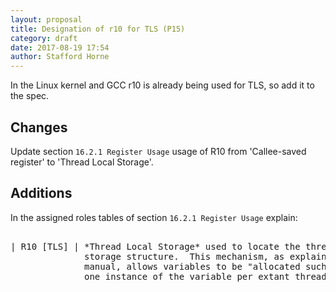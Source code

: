 ```yaml
---
layout: proposal
title: Designation of r10 for TLS (P15)
category: draft
date: 2017-08-19 17:54
author: Stafford Horne
---
```


In the Linux kernel and GCC r10 is already being used for TLS, so add it to
the spec.

## Changes

Update section `16.2.1 Register Usage` usage of R10 from 'Callee-saved
register' to 'Thread Local Storage'.

## Additions

In the assigned roles tables of section `16.2.1 Register Usage` explain:

<pre>

| R10 [TLS] | *Thread Local Storage* used to locate the thread local
              storage structure.  This mechanism, as explained in the GCC
              manual, allows variables to be "allocated such that there is
              one instance of the variable per extant thread".
</pre>
